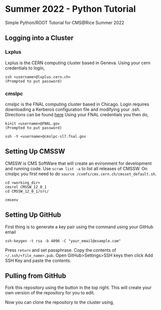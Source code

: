 # Summer 2022 - Python Tutorial
Simple Python/ROOT Tutorial for CMS@Rice Summer 2022

## Logging into a Cluster
### Lxplus
Lxplus is the CERN computing cluster based in Geneva. Using your cern credentials to login,
```
ssh <username>@lxplus.cern.ch>
(Prompted to put password)
```
### cmslpc
cmslpc is the FNAL computing cluster based in Chicago. Login requires downloading a Kerberos configuration file and modifying your .ssh. Directions can be found [here](https://uscms.org/uscms_at_work/computing/getstarted/uaf.shtml)
Using your FNAL credentials you then do,
```
kinit <username>@FNAL.gov
(Prompted to put password)

ssh -Y <username>@cmslpc-sl7.fnal.gov
```

## Setting Up CMSSW
CMSSW is CMS SoftWare that will create an evironment for development and running code. Use `scram list -a` to list all releases of CMSSW. On cmslpc you first need to do `source /cvmfs/cms.cern.ch/cmsset_default.sh`.

```
cd <working_dir>
cmsrel CMSSW_12_0_1
cd CMSSW_12_0_1/src/

cmsenv
```

## Setting Up GitHub
First thing is to generate a key pair using the command using your GitHub email
```
ssh-keygen -t rsa -b 4096 -C "your_email@example.com"
```
Press `return` and set passphrase. Copy the contents of `~/.ssh/<file_name>.pub`. Open GitHub>Settings>SSH keys then click Add SSH Key and paste the contents. 

## Pulling from GitHub
Fork this repository using the button in the top right. This will create your own version of the repository for you to edit.

Now you can clone the repository to the cluster using,
```
```

